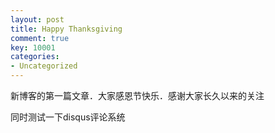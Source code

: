 ```yaml
---
layout: post
title: Happy Thanksgiving
comment: true
key: 10001
categories: 
- Uncategorized
---
```


新博客的第一篇文章．大家感恩节快乐．感谢大家长久以来的关注

同时测试一下disqus评论系统



